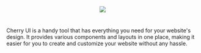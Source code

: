 <div align='center'>
<img src='https://github.com/ncharanaraj/cherry-ui/assets/43924299/6fc3dbb2-656e-497f-ac30-84f281a2bd19' >
</div>

# 
Cherry UI is a handy tool that has everything you need for your website's design. It provides various components and layouts in one place, making it easier for you to create and customize your website without any hassle.
